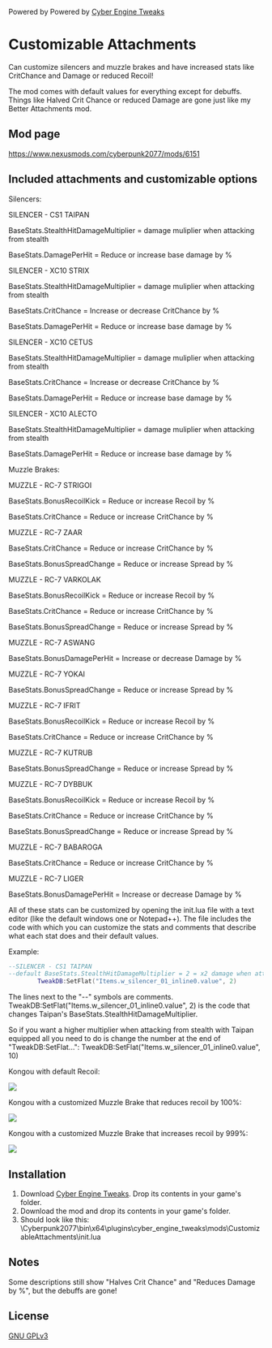 Powered by Powered by [Cyber Engine Tweaks](https://github.com/yamashi/CyberEngineTweaks)

# Customizable Attachments

Can customize silencers and muzzle brakes and have increased stats like CritChance and Damage or reduced Recoil!

The mod comes with default values for everything except for debuffs. Things like Halved Crit Chance or reduced Damage are gone just like my Better Attachments mod.

## Mod page

https://www.nexusmods.com/cyberpunk2077/mods/6151

## Included attachments and customizable options

Silencers:


SILENCER - CS1 TAIPAN 

BaseStats.StealthHitDamageMultiplier = damage muliplier when attacking from stealth

BaseStats.DamagePerHit = Reduce or increase base damage by % 


SILENCER - XC10 STRIX

BaseStats.StealthHitDamageMultiplier = damage muliplier when attacking from stealth

BaseStats.CritChance = Increase or decrease CritChance by %

BaseStats.DamagePerHit = Reduce or increase base damage by %


SILENCER - XC10 CETUS

BaseStats.StealthHitDamageMultiplier = damage muliplier when attacking from stealth

BaseStats.CritChance = Increase or decrease CritChance by %

BaseStats.DamagePerHit = Reduce or increase base damage by %


SILENCER - XC10 ALECTO

BaseStats.StealthHitDamageMultiplier = damage muliplier when attacking from stealth

BaseStats.DamagePerHit = Reduce or increase base damage by % 


Muzzle Brakes:


MUZZLE - RC-7 STRIGOI

BaseStats.BonusRecoilKick = Reduce or increase Recoil by %


BaseStats.CritChance = Reduce or increase CritChance by %


MUZZLE - RC-7 ZAAR

BaseStats.CritChance = Reduce or increase CritChance by %

BaseStats.BonusSpreadChange = Reduce or increase Spread by %


MUZZLE - RC-7 VARKOLAK

BaseStats.BonusRecoilKick = Reduce or increase Recoil by %

BaseStats.CritChance = Reduce or increase CritChance by %

BaseStats.BonusSpreadChange = Reduce or increase Spread by %


MUZZLE - RC-7 ASWANG 

BaseStats.BonusDamagePerHit = Increase or decrease Damage by %


MUZZLE - RC-7 YOKAI

BaseStats.BonusSpreadChange = Reduce or increase Spread by %


MUZZLE - RC-7 IFRIT

BaseStats.BonusRecoilKick = Reduce or increase Recoil by %


BaseStats.CritChance = Reduce or increase CritChance by %


MUZZLE - RC-7 KUTRUB

BaseStats.BonusSpreadChange = Reduce or increase Spread by %


MUZZLE - RC-7 DYBBUK

BaseStats.BonusRecoilKick = Reduce or increase Recoil by %

BaseStats.CritChance = Reduce or increase CritChance by %

BaseStats.BonusSpreadChange = Reduce or increase Spread by %


MUZZLE - RC-7 BABAROGA

BaseStats.CritChance = Reduce or increase CritChance by % 


MUZZLE - RC-7 LIGER

BaseStats.BonusDamagePerHit = Increase or decrease Damage by %


All of these stats can be customized by opening the init.lua file with a text editor (like the default windows one or Notepad++). The file includes the code with which you can customize the stats and comments that describe what each stat does and their default values.

Example:

```lua
--SILENCER - CS1 TAIPAN 
--default BaseStats.StealthHitDamageMultiplier = 2 = x2 damage when attacking from stealth
        TweakDB:SetFlat("Items.w_silencer_01_inline0.value", 2)
```

The lines next to the "--" symbols are comments. TweakDB:SetFlat("Items.w_silencer_01_inline0.value", 2) is the code that changes Taipan's BaseStats.StealthHitDamageMultiplier.

So if you want a higher multiplier when attacking from stealth with Taipan equipped all you need to do is change the number at the end of "TweakDB:SetFlat...": TweakDB:SetFlat("Items.w_silencer_01_inline0.value", 10)


Kongou with default Recoil:

![](https://i.imgur.com/op3jBu6.gif)

Kongou with a customized Muzzle Brake that reduces recoil by 100%:

![](https://i.imgur.com/BfPUtA5.gif)

Kongou with a customized Muzzle Brake that increases recoil by 999%:

![](https://i.imgur.com/etJrg6Q.gif)

## Installation

1. Download [Cyber Engine Tweaks](https://www.nexusmods.com/cyberpunk2077/mods/107). Drop its contents in your game's folder.
2. Download the mod and drop its contents in your game's folder.
3. Should look like this: \Cyberpunk2077\bin\x64\plugins\cyber_engine_tweaks\mods\CustomizableAttachments\init.lua

## Notes

Some descriptions still show "Halves Crit Chance" and "Reduces Damage by %", but the debuffs are gone!

## License

[GNU GPLv3](https://choosealicense.com/licenses/gpl-3.0/)